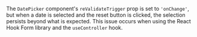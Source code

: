 The `DatePicker` component's `reValidateTrigger` prop is set to `'onChange'`, but when a date is selected and the reset button is clicked, the selection persists beyond what is expected. This issue occurs when using the React Hook Form library and the `useController` hook.
